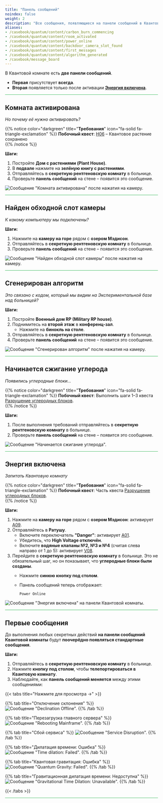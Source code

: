```yaml
---
title: "Панель сообщений"
noindex: false
weight: 2
description: "Все сообщения, появляющиеся на панели сообщений в Квантовой комнате, и способы их активации в Brookhaven RP: Тайны и Загадки."
aliases:
- /casebook/quantum/content/carbon_burn_commencing
- /casebook/quantum/content/room_activated
- /casebook/quantum/content/power_online
- /casebook/quantum/content/backdoor_camera_slot_found
- /casebook/quantum/content/first_messages
- /casebook/quantum/content/algorithm_generated
- /casebook/message_board
---
```


В Квантовой комнате есть **две панели сообщений**.  
- **Первая** присутствует **всегда**.  
- **Вторая** появляется только после активации **[Энергия включена](#энергия-включена)**.

<hr style="background-color: #28b44c" size=8>

## Комната активирована  
_Но почему её нужно активировать?_  

{{% notice color="darkgreen" title="**Требования**" icon="fa-solid fa-triangle-exclamation" %}}
**Побочный квест**: [H06](/casebook/light_panel#h06) – Квантовое растение сохранено  
{{% /notice %}}

**Шаги:**  

1. Постройте **Дом с растениями (Plant House)**.  
2. В **подвале** нажмите на **зелёную книгу с растениями**.  
3. Отправляйтесь в **секретную рентгеновскую комнату** в больнице.  
4. Проверьте **панель сообщений** на стене – появится это сообщение.  

![Сообщение "Комната активирована" после нажатия на камеру.](/images/bh/room-activated.png)

<hr style="background-color: #28b44c" size=8>

## Найден обходной слот камеры  
_К какому компьютеру мы подключены?_  

**Шаги:**  

1. Нажмите на **камеру на горе** рядом с **озером Мэдисон**.  
2. Отправляйтесь в **секретную рентгеновскую комнату** в больнице.  
3. Проверьте **панель сообщений** на стене – появится это сообщение.  

![Сообщение "Найден обходной слот камеры" после нажатия на камеру.](/images/bh/backdoor-camera-slot.jpg)

<hr style="background-color: #28b44c" size=8>

## Сгенерирован алгоритм  
_Это связано с кодом, который мы видим на Экспериментальной базе над больницей?_  

**Шаги:**  

1. Постройте **Военный дом RP (Military RP house)**.  
2. Поднимитесь на **второй этаж** в **конференц-зал**.  
   - Нажмите на **бинокль на столе**.  
3. Отправляйтесь в **секретную рентгеновскую комнату** в больнице.  
4. Проверьте **панель сообщений** на стене – появится это сообщение.  

![Сообщение "Сгенерирован алгоритм" после нажатия на камеру.](/images/bh/algorithm-generated.jpg)

<hr style="background-color: #28b44c" size=8>

## Начинается сжигание углерода  
_Появились углеродные блоки..._  

{{% notice color="darkgreen" title="**Требования**" icon="fa-solid fa-triangle-exclamation" %}}
**Побочный квест**: Выполнить шаги 1–3 квеста [Разрушение углеродных блоков](/lore/quests/destroy_carbon_blocks).  
{{% /notice %}}

**Шаги:**  

1. После выполнения требований отправляйтесь в **секретную рентгеновскую комнату** в больнице.  
2. Проверьте **панель сообщений** на стене – появится это сообщение.  

![Сообщение "Начинается сжигание углерода".](/images/bh/carbon-burn-commencing.jpg)

<hr style="background-color: #28b44c" size=8>

## Энергия включена  
_Запитать Квантовую комнату_  

{{% notice color="darkgreen" title="**Требования**" icon="fa-solid fa-triangle-exclamation" %}}
**Побочный квест**: Часть квеста [Разрушение углеродных блоков](../../../lore/quests/destroy_carbon_blocks).  
{{% /notice %}}

**Шаги:**  

1. Нажмите на **камеру на горе** рядом с **озером Мэдисон**: активирует [A09](../../light_panel#a09).  
2. Отправляйтесь в **Ратушу**.  
   - Включите переключатель **"Danger"**: активирует [A01](../../light_panel#a01).  
   - Убедитесь, что **High Voltage отключён**.  
   - Включите **водяные клапаны №2, №3 и №4** (считая слева направо от 1 до 5): активирует [V08](../../light_panel#v08).  
3. Перейдите в **секретную рентгеновскую комнату** в больнице. Это не обязательный шаг, но он показывает, что **углеродные блоки были созданы**.  
   - Нажмите **синюю кнопку под столом**.  
   - Панель сообщений теперь отображает:  

     `Power Online`

![Сообщение "Энергия включена" на панели Квантовой комнаты.](/images/bh/destroy-carbon-blocks-online-2.jpg)

<hr style="background-color: #28b44c" size=8>

## Первые сообщения  
До выполнения любых секретных действий **на панели сообщений Квантовой комнаты** будут **поочерёдно появляться стандартные сообщения**.

**Шаги:**  

1. Отправляйтесь в **секретную рентгеновскую комнату** в больнице.  
2. Нажмите **кнопку под столом**, чтобы **телепортироваться в Квантовую комнату**.  
3. Наблюдайте, как **панель сообщений меняется** между этими сообщениями:

{{< tabs title="Нажмите для просмотра ->" >}}

{{% tab title="Отключение склонения" %}}
![Сообщение "Declination Offline".](/images/bh/declination-offline.jpg)
{{% /tab %}}

{{% tab title="Перезагрузка главного сервера" %}}
![Сообщение "Rebooting Mainframe".](/images/bh/rebooting-mainframe.png)
{{% /tab %}}

{{% tab title="Сбой сервиса" %}}
![Сообщение "Service Disruption".](/images/bh/service-disruption.jpg)
{{% /tab %}}

{{% tab title="Дилатация времени: Ошибка" %}}
![Сообщение "Time dilation: Failed".](/images/bh/time-dilation-failed.jpg)
{{% /tab %}}

{{% tab title="Квантовая гравитация: Ошибка" %}}
![Сообщение "Quantum Gravity: Failed".](/images/bh/quantum-gravity-failed.jpg)
{{% /tab %}}

{{% tab title="Гравитационная дилатация времени: Недоступна" %}}
![Сообщение "Gravitational Time Dilation: Unavailable".](/images/bh/gravitational-time-dilation-ua.jpg)
{{% /tab %}}

{{< /tabs >}}

<hr style="background-color: #28b44c" size=8>
